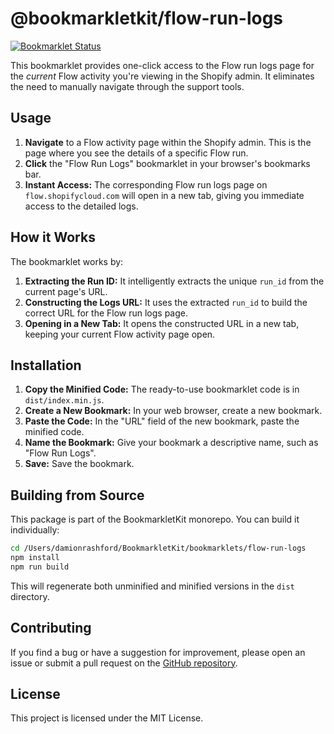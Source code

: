 # @bookmarkletkit/flow-run-logs

[![Bookmarklet Status](https://img.shields.io/badge/status-ready-brightgreen.svg)](https://shields.io/)

This bookmarklet provides one-click access to the Flow run logs page for the *current* Flow activity you're viewing in the Shopify admin. It eliminates the need to manually navigate through the support tools.

## Usage

1. **Navigate** to a Flow activity page within the Shopify admin. This is the page where you see the details of a specific Flow run.
2. **Click** the "Flow Run Logs" bookmarklet in your browser's bookmarks bar.
3. **Instant Access:** The corresponding Flow run logs page on `flow.shopifycloud.com` will open in a new tab, giving you immediate access to the detailed logs.

## How it Works

The bookmarklet works by:

1. **Extracting the Run ID:** It intelligently extracts the unique `run_id` from the current page's URL.
2. **Constructing the Logs URL:** It uses the extracted `run_id` to build the correct URL for the Flow run logs page.
3. **Opening in a New Tab:** It opens the constructed URL in a new tab, keeping your current Flow activity page open.

## Installation

1. **Copy the Minified Code:** The ready-to-use bookmarklet code is in `dist/index.min.js`.
2. **Create a New Bookmark:** In your web browser, create a new bookmark.
3. **Paste the Code:** In the "URL" field of the new bookmark, paste the minified code.
4. **Name the Bookmark:** Give your bookmark a descriptive name, such as "Flow Run Logs".
5. **Save:** Save the bookmark.

## Building from Source

This package is part of the BookmarkletKit monorepo. You can build it individually:

```bash
cd /Users/damionrashford/BookmarkletKit/bookmarklets/flow-run-logs
npm install
npm run build
```

This will regenerate both unminified and minified versions in the `dist` directory.

## Contributing

If you find a bug or have a suggestion for improvement, please open an issue or submit a pull request on the [GitHub repository](https://github.com/DamionR/BookmarkletKit).

## License

This project is licensed under the MIT License.
